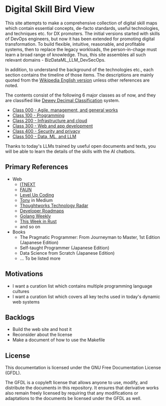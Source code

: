 # Digital Skill Bird View

This site attempts to make a comprehensive collection of digital skill maps which contain essential concepts, de-facto standards, useful technologies, and techniques etc. for DX promoters.
The initial versions started with skills of DevOps engineers, but now it has been extended for promoting digital transformation.
To build flexible, intuitive, reasonable, and profitable systems, then to replace the legacy workloads, the person-in-chage must learn a broad range of knowledge.
Thus, this site assembles all such relevant domains - BizDataML_LLM_DevSecOps.

In addition, to understand the background of the technologies etc., each section contains the timeline of those items.
The descriptions are mainly quoted from the [Wikipedia English version](https://en.wikipedia.org/wiki/Main_Page) unless other references are noted.

The contents consist of the following 6 major classes as of now, and they are classified like [Dewey Decimal Classification](https://en.wikipedia.org/wiki/Dewey_Decimal_Classification) system.

- [Class 000 - Agile, management, and general works](website/docs/maps/cls0.md)
- [Class 100 - Programming](website/docs/maps/cls1.md)
- [Class 200 - Infrastructure and cloud](website/docs/maps/cls2.md)
- [Class 300 - Web and app development](website/docs/maps/cls3.md)
- [Class 400 - Security and privacy](website/docs/maps/cls4.md)
- [Class 500 - Data, ML, and LLM](website/docs/maps/cls5.md)

Thanks to today's LLMs trained by useful open documents and texts, you will be able to learn the details of the skills with the AI chatbots.

## Primary References

- Web
  - [ITNEXT](https://itnext.io/)
  - [FAUN](https://faun.pub/)
  - [Level Up Coding](https://levelup.gitconnected.com/)
  - [Tony](https://medium.com/@tonylixu) in Medium
  - [Thoughtworks Technology Radar](https://www.thoughtworks.com/radar)
  - [Developer Roadmaps](https://roadmap.sh)
  - [Golang Weekly](https://golangweekly.com/)
  - [This Week in Rust](https://this-week-in-rust.org/)
  - and so on
- Books
  - The Pragmatic Programmer: From Journeyman to Master, 1st Edition (Japanese Edition)
  - Self-taught Programmer (Japanese Edition)
  - Data Science from Scratch (Japanese Edition)
  - ... To be listed more

## Motivations

- I want a curation list which contains multiple programming language cultures
- I want a curation list which covers all key techs used in today's dynamic web systems

## Backlogs

- Build the web site and host it
- Reconsider about the license
- Make a document of how to use the Makefile

## License

This documentation is licensed under the GNU Free Documentation License (GFDL).

The GFDL is a copyleft license that allows anyone to use, modify, and distribute the documents in this repository. It ensures that derivative works also remain freely licensed by requiring that any modifications or adaptations to the documents be licensed under the GFDL as well.

